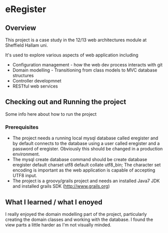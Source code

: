# eRegister

## Overview

This project is a case study in the 12/13 web architectures module at Sheffield Hallam uni.

It's used to explore various aspects of web application including

* Configuration management - how the web dev process interacts with git
* Domain modelling - Transitioning from class models to MVC database structures
* Controller developmnet
* RESTful web services

## Checking out and Running the project

Some info here about how to run the project

### Prerequisites 

* The project needs a running local mysql database called eregister and by default connects to the database using a user called eregister and a password of eregister. Obviously this should be changed in a production environment.
* The mysql create database command should be create database eregister default charset utf8 default collate utf8_bin; The character set encoding is important as the web application is capable of accepting UTF8 input.
* The project is a groovy/grails project and needs an installed Java7 JDK and installed grails SDK (http://www.grails.org)

## What I learned / what I enoyed

I really enjoyed the domain modelling part of the project, particularly creating the domain classes and working with the database. I found the view parts a little harder as I'm not visually minded.
